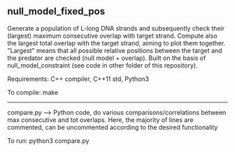 ## null_model_fixed_pos

Generate a population of L-long DNA strands and subsequently check their (largest) maximum consecutive overlap with target strand. Compute also the largest total overlap with the target strand, aiming to plot them together. "Largest" means that all possible relative positions between the target and the predator are checked (null model + overlap). Built on the basis of null_model_constraint (see code in other folder of this repository).

Requirements: C++ compiler, C++11 std, Python3

To compile: make

----------------------
compare.py --> Python code, do various comparisons/correlations between max consecutive and tot overlaps. Here, the majority of lines are commented, can be uncommented according to the desired functionality

To run: python3 compare.py
